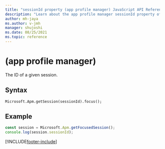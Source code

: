 ```yaml
---
title: "sessionId property (app profile manager) JavaScript API Reference | MicrosoftDocs"
description: "Learn about the app profile manager sessionId property of sessions in Customer Service workspace."
author: mh-jaya
ms.author: v-jmh
manager: shujoshi
ms.date: 08/25/2021
ms.topic: reference
---
```


#  (app profile manager)
The ID of a given session.

## Syntax

`Microsoft.Apm.getSession(sessionId).focus();`

## Example

```JavaScript
const session = Microsoft.Apm.getFocusedSession();
console.log(session.sessionId);
```

[!INCLUDE[footer-include](../../../includes/footer-banner.md)]
